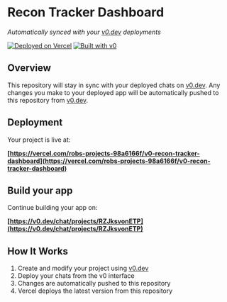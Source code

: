 # Recon Tracker Dashboard

*Automatically synced with your [v0.dev](https://v0.dev) deployments*

[![Deployed on Vercel](https://img.shields.io/badge/Deployed%20on-Vercel-black?style=for-the-badge&logo=vercel)](https://vercel.com/robs-projects-98a6166f/v0-recon-tracker-dashboard)
[![Built with v0](https://img.shields.io/badge/Built%20with-v0.dev-black?style=for-the-badge)](https://v0.dev/chat/projects/RZJksvonETP)

## Overview

This repository will stay in sync with your deployed chats on [v0.dev](https://v0.dev).
Any changes you make to your deployed app will be automatically pushed to this repository from [v0.dev](https://v0.dev).

## Deployment

Your project is live at:

**[https://vercel.com/robs-projects-98a6166f/v0-recon-tracker-dashboard](https://vercel.com/robs-projects-98a6166f/v0-recon-tracker-dashboard)**

## Build your app

Continue building your app on:

**[https://v0.dev/chat/projects/RZJksvonETP](https://v0.dev/chat/projects/RZJksvonETP)**

## How It Works

1. Create and modify your project using [v0.dev](https://v0.dev)
2. Deploy your chats from the v0 interface
3. Changes are automatically pushed to this repository
4. Vercel deploys the latest version from this repository
